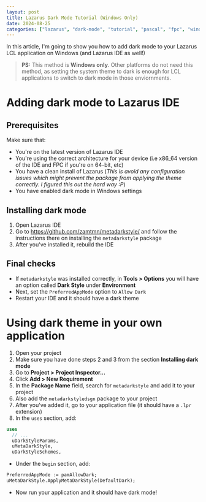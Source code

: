 ```yaml
---
layout: post
title: Lazarus Dark Mode Tutorial (Windows Only)
date: 2024-08-25
categories: ["lazarus", "dark-mode", "tutorial", "pascal", "fpc", "windows", "ide"]
---
```


In this article, I'm going to show you how to add dark mode to your Lazarus LCL application on Windows (and Lazarus IDE as well!)
> **PS:** This method is **Windows only**. Other platforms do not need this method, as setting the system theme to dark is enough for LCL applications to switch to dark mode in those enviornments.

# Adding dark mode to Lazarus IDE

## Prerequisites
Make sure that:
- You're on the latest version of Lazarus IDE
- You're using the correct architecture for your device (i.e x86_64 version of the IDE and FPC if you're on 64-bit, etc)
- You have a clean install of Lazarus (_This is avoid any configuration issues which might prevent the package from applying the theme correctly. I figured this out the hard way :P_)
- You have enabled dark mode in Windows settings

## Installing dark mode

1. Open Lazarus IDE
2. Go to https://github.com/zamtmn/metadarkstyle/ and follow the instructions there on installing the `metadarkstyle` package
3. After you've installed it, rebuild the IDE

## Final checks

- If `metadarkstyle` was installed correctly, in **Tools > Options** you will have an option called **Dark Style** under **Environment**
- Next, set the `PreferredAppMode` option to `Allow Dark`
- Restart your IDE and it should have a dark theme

# Using dark theme in your own application

1. Open your project
2. Make sure you have done steps 2 and 3 from the section **Installing dark mode**
3. Go to **Project > Project Inspector...**
4. Click **Add > New Requirement**
5. In the **Package Name** field, search for `metadarkstyle` and add it to your project
6. Also add the `metadarkstyledsgn` package to your project
7. After you've added it, go to your application file (it should have a `.lpr` extension)
8. In the `uses` section, add:
```pascal
uses
  // ...
  uDarkStyleParams,
  uMetaDarkStyle,
  uDarkStyleSchemes,
```
- Under the `begin` section, add:
```pascal
PreferredAppMode := pamAllowDark;
uMetaDarkStyle.ApplyMetaDarkStyle(DefaultDark);
```
- Now run your application and it should have dark mode!
